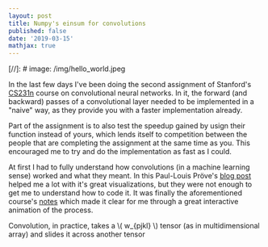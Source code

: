 ```yaml
---
layout: post
title: Numpy's einsum for convolutions
published: false
date: '2019-03-15'
mathjax: true
---
```


[//]: # image: /img/hello_world.jpeg

In the last few days I've been doing the second assignment of Stanford's [CS231n](http://cs231n.stanford.edu/) course on convolutional neural networks. In it, the forward (and backward) passes of a convolutional layer needed to be implemented in a "naive" way, as they provide you with a faster implementation already. 

Part of the assignment is to also test the speedup gained by usign their function instead of yours, which lends itself to competition between the people that are completing the assignment at the same time as you. This encouraged me to try and do the implementation as fast as I could.

At first I had to fully understand how convolutions (in a machine learning sense) worked and what they meant. In this Paul-Louis Pröve's [blog post](https://towardsdatascience.com/types-of-convolutions-in-deep-learning-717013397f4d) helped me a lot with it's great visualizations, but they were not enough to get me to understand how to code it. It was finally the aforementioned course's [notes](http://cs231n.github.io/convolutional-networks/) which made it clear for me through a great interactive animation of the process.

Convolution, in practice, takes a \\( w_{pjkl} \\) tensor (as in multidimensional array) and slides it across another tensor 




